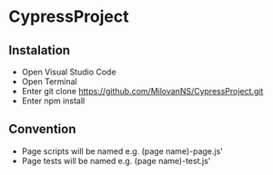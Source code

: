 # CypressProject

## Instalation
* Open Visual Studio Code
* Open Terminal
* Enter git clone https://github.com/MilovanNS/CypressProject.git
* Enter npm install

## Convention
* Page scripts will be named e.g. (page name)-page.js'
* Page tests will be named e.g. (page name)-test.js'
